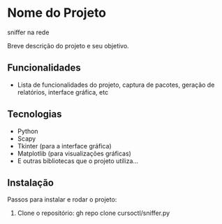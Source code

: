 # Nome do Projeto
sniffer na rede

Breve descrição do projeto e seu objetivo.

## Funcionalidades

- Lista de funcionalidades do projeto, captura de pacotes, geração de relatórios, interface gráfica, etc

## Tecnologias

- Python
- Scapy
- Tkinter (para a interface gráfica)
- Matplotlib (para visualizações gráficas)
- E outras bibliotecas que o projeto utiliza...

## Instalação

Passos para instalar e rodar o projeto:

1. Clone o repositório:
 gh repo clone cursoctl/sniffer.py

